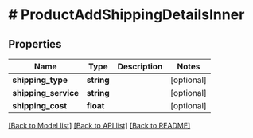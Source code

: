 # # ProductAddShippingDetailsInner

## Properties

Name | Type | Description | Notes
------------ | ------------- | ------------- | -------------
**shipping_type** | **string** |  | [optional]
**shipping_service** | **string** |  | [optional]
**shipping_cost** | **float** |  | [optional]

[[Back to Model list]](../../README.md#models) [[Back to API list]](../../README.md#endpoints) [[Back to README]](../../README.md)
